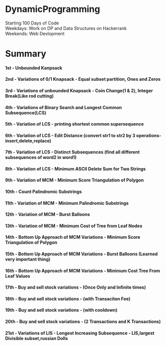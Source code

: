 # DynamicProgramming

Starting 100 Days of Code      
Weekdays: Work on DP and Data Structures on Hackerrank       
Weekends: Web Devlopment     

# Summary
#### 1st - Unbounded Kanpsack
#### 2nd - Variations of 0/1 Knapsack - Equal subset partition, Ones and Zeros   
#### 3rd - Variations of unbounded Knapsack - Coin Change(1 & 2), Integer Break(Like rod cutting)
#### 4th - Variations of Binary Search and Longest Common Subsequence(LCS)
#### 5th - Variation of LCS - printing shortest common supersequence
#### 6th - Variation of LCS - Edit Distance (convert str1 to str2 by 3 operations-insert,delete,replace)
#### 7th - Variation of LCS - Distinct Subsequences (find all different subsequences of word2 in word1)
#### 8th - Variation of LCS - Minimum ASCII Delete Sum for Two Strings
#### 9th - Variation of MCM - Minimum Score Triangulation of Polygon
#### 10th - Count Palindromic Substrings
#### 11th - Variation of MCM - Minimum Palindromic Substrings
#### 12th - Variation of MCM - Burst Balloons
#### 13th - Variation of MCM - Minimum Cost of Tree from Leaf Nodes
#### 14th - Bottom Up Approach of MCM Variations - Minimum Score Triangulation of Polygon
#### 15th - Bottom Up Approach of MCM Variations - Burst Balloons (Learned very important thing)
#### 16th - Bottom Up Approach of MCM Variations - Minimum Cost Tree From Leaf Values
#### 17th - Buy and sell stock variations - (Once Only and Infinite times)
#### 18th - Buy and sell stock variations - (with Transaciton Fee)
#### 19th - Buy and sell stock variations - (with cooldown)	
#### 20th - Buy and sell stock variations - (2 Transactions and K Transactions)
#### 21st - Variations of LIS - Longest Increasing Subsequence - LIS,largest Divisible subset,russian Dolls